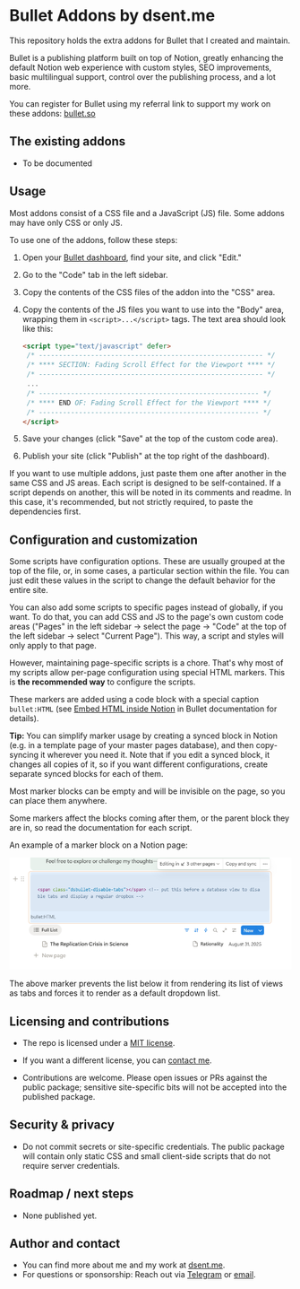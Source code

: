 # Bullet Addons by dsent.me

This repository holds the extra addons for Bullet that I created and maintain.

Bullet is a publishing platform built on top of Notion, greatly enhancing the default Notion web experience
with custom styles, SEO improvements, basic multilingual support, control over the publishing process, and a lot more.

You can register for Bullet using my referral link to support my work on these addons: [bullet.so](https://bullet.so/?ref=dsent)

## The existing addons

- To be documented

## Usage

Most addons consist of a CSS file and a JavaScript (JS) file. Some addons may have only CSS or only JS.

To use one of the addons, follow these steps:

1. Open your [Bullet dashboard](https://app.bullet.so/dashboard), find your site, and click "Edit."
2. Go to the "Code" tab in the left sidebar.
3. Copy the contents of the CSS files of the addon into the "CSS" area.
4. Copy the contents of the JS files you want to use into the "Body" area, wrapping them in `<script>...</script>` tags. The text area should look like this:

   ```html
   <script type="text/javascript" defer>
    /* -------------------------------------------------------- */
    /* **** SECTION: Fading Scroll Effect for the Viewport **** */
    /* -------------------------------------------------------- */
    ...
    /* ------------------------------------------------------- */
    /* **** END OF: Fading Scroll Effect for the Viewport **** */
    /* ------------------------------------------------------- */
   </script>
   ```

5. Save your changes (click "Save" at the top of the custom code area).
6. Publish your site (click "Publish" at the top right of the dashboard).

If you want to use multiple addons, just paste them one after another in the same CSS and JS areas. Each script is designed to be self-contained. If a script depends on another, this will be noted in its comments and readme. In this case, it's recommended, but not strictly required, to paste the dependencies first.

## Configuration and customization

Some scripts have configuration options. These are usually grouped at the top of the file, or, in some cases, a particular section within the file. You can just edit these values in the script to change the default behavior for the entire site.

You can also add some scripts to specific pages instead of globally, if you want. To do that, you can add CSS and JS to the page's own custom code areas ("Pages" in the left sidebar → select the page → "Code" at the top of the left sidebar → select "Current Page"). This way, a script and styles will only apply to that page.

However, maintaining page-specific scripts is a chore. That's why most of my scripts allow per-page configuration using special HTML markers. This is **the recommended way** to configure the scripts.

These markers are added using a code block with a special caption `bullet:HTML` (see [Embed HTML inside Notion](https://bullet.so/docs/embed-html-inside-notion/) in Bullet documentation for details).

**Tip:** You can simplify marker usage by creating a synced block in Notion (e.g. in a template page of your master pages database), and then copy-syncing it wherever you need it. Note that if you edit a synced block, it changes all copies of it, so if you want different configurations, create separate synced blocks for each of them.

Most marker blocks can be empty and will be invisible on the page, so you can place them anywhere.
  
Some markers affect the blocks coming after them, or the parent block they are in, so read the documentation for each script.

An example of a marker block on a Notion page:

![A screenshot of a Notion page with custom HTML marker before a list](img/sample-html-marker.png)

The above marker prevents the list below it from rendering its list of views as tabs and forces it to render as a default dropdown list.

## Licensing and contributions

- The repo is licensed under a [MIT license](LICENSE).
- If you want a different license, you can [contact me](#author-and-contact).

- Contributions are welcome. Please open issues or PRs against the public package; sensitive site-specific
  bits will not be accepted into the published package.

## Security & privacy

- Do not commit secrets or site-specific credentials. The public package will contain only static CSS and
  small client-side scripts that do not require server credentials.

## Roadmap / next steps

- None published yet.

## Author and contact

- You can find more about me and my work at [dsent.me](https://dsent.me).
- For questions or sponsorship: Reach out via [Telegram](https://t.me/dsent_zen) or [email](mailto:info@dsent.me).
